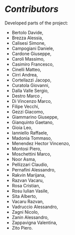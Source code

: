 # _Contributors_

Developed parts of the project:

- Bertolo Davide,
- Brezza Alessia,
- Calisesi Simone,
- Campogiani Daniele,
- Cardone Giuseppe,
- Caroli Massimo,
- Casimiro Francesco,
- Cinelli Matteo,
- Cirri Andrea,
- Cortellazzi Jacopo,
- Curatola Giovanni,
- Dalla Valle Sergio,
- Destro Marco ,
- Di Vincenzo Marco,
- Filipe Vecchi,
- Gezzi Giacomo,
- Giammarino Giuseppe,
- Gianquinto Gaetano,
- Gioia Leo,
- Ianniello Raffaele,
- Madonia Tommaso,
- Menendez Hector Vincenzo,
- Montosi Piero,
- Moschettini Marco,
- Noor Asma,
- Pellizzari Claudio,
- Pernafini Alessandro,
- Rakvin Marijana,
- Razvan Vacaru,
- Rosa Cristian,
- Rosu Iulian Vasile,
- Sita Alberto,
- Vacaru Razvan,
- Vadruccio Alessandro,
- Zagni Nicolo,
- Zanin Alessandro,
- Zappavigna Valentina,
- Zito Piero.
